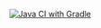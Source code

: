 [![Java CI with Gradle](https://github.com/svrthur/cardorderingtest/actions/workflows/gradle-publish.yml/badge.svg)](https://github.com/svrthur/cardorderingtest/actions/workflows/gradle-publish.yml)